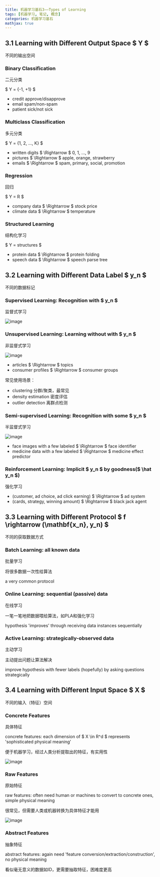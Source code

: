 ```yaml
---
title: 机器学习基石3——Types of Learning
tags: [机器学习, 笔记, 概念]
categories: 机器学习基石
mathjax: true
---
```

## 3.1 Learning with Different Output Space $ Y $
不同的输出空间

### Binary Classification
二元分类

$ Y = \{-1, +1\} $
- credit approve/disapprove
- email spam/non-spam
- patient sick/not sick

### Multiclass Classification
多元分类

$ Y = \{1, 2, ..., K\} $
- written digits $ \Rightarrow $ 0, 1, …, 9
- pictures $ \Rightarrow $ apple, orange, strawberry
- emails $ \Rightarrow $ spam, primary, social, promotion

### Regression
回归

$ Y = R $
- company data $ \Rightarrow $ stock price
- climate data $ \Rightarrow $ temperature

### Structured Learning
结构化学习

$ Y = structures $ 
- protein data $ \Rightarrow $ protein folding
- speech data $ \Rightarrow $ speech parse tree


## 3.2 Learning with Different Data Label $ y_n $
不同的数据标记

### Supervised Learning: Recognition with $ y_n $
监督式学习

![image](http://ow5t5k2fx.bkt.clouddn.com/3.1-.png)

### Unsupervised Learning: Learning without with $ y_n $
非监督式学习

![image](http://ow5t5k2fx.bkt.clouddn.com/3.2-.png)

- articles $ \Rightarrow $ topics
- consumer profiles $ \Rightarrow $ consumer groups

常见使用场景：
- clustering 分群/聚类，最常见
- density estimation 密度评估
- outlier detection 离群点检测

### Semi-supervised Learning: Recognition with some $ y_n $
半监督式学习

![image](http://ow5t5k2fx.bkt.clouddn.com/3.3-.png)

- face images with a few labeled $ \Rightarrow $ face identifier
- medicine data with a few labeled $ \Rightarrow $ medicine effect predictor

### Reinforcement Learning: Implicit $ y_n $ by goodness($ \hat y_n $)
强化学习

- (customer, ad choice, ad click earning) $ \Rightarrow $ ad system
- (cards, strategy, winning amount) $ \Rightarrow $ black jack agent

## 3.3 Learning with Different Protocol $ f \rightarrow (\mathbf{x_n}, y_n) $
不同的获取数据方式

### Batch Learning: all known data
批量学习

将很多数据一次性给算法 

a very common protocol

### Online Learning: sequential (passive) data
在线学习

一笔一笔地把数据喂给算法，如PLA和强化学习

hypothesis 'improves' through receiving data instances sequentially

### Active Learning: strategically-observed data
主动学习

主动提出问题让算法解决

improve hypothesis with fewer labels (hopefully) by asking questions strategically

## 3.4 Learning with Different Input Space $ X $
不同的输入（特征）空间

### Concrete Features
具体特征

concrete features: each dimension of $ X \in R^d $ represents 'sophisticated physical meaning'

便于机器学习，经过人类分析提取出的特征，有实用性

![image](http://ow5t5k2fx.bkt.clouddn.com/3.5.png)

### Raw Features
原始特征

raw features: often need human or machines to convert to concrete ones, simple physical meaning

很常见，但需要人类或机器转换为具体特征才能用

![image](http://ow5t5k2fx.bkt.clouddn.com/3.6.png)

### Abstract Features
抽象特征

abstract features: again need 'feature conversion/extraction/construction', no physical meaning

看似毫无意义的数据如ID，更需要抽取特征，困难度更高